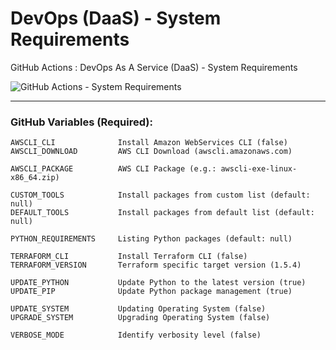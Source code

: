 # DevOps (DaaS) - System Requirements
GitHub Actions : DevOps As A Service (DaaS) - System Requirements

![GitHub Actions - System Requirements](https://github.com/emvaldes/operations-toolset/workflows/GitHub%20Actions%20-%20System%20Requirements/badge.svg)

---
### GitHub Variables (Required):

```console
AWSCLI_CLI              Install Amazon WebServices CLI (false)
AWSCLI_DOWNLOAD         AWS CLI Download (awscli.amazonaws.com)

AWSCLI_PACKAGE          AWS CLI Package (e.g.: awscli-exe-linux-x86_64.zip)
```
```console
CUSTOM_TOOLS            Install packages from custom list (default: null)
DEFAULT_TOOLS           Install packages from default list (default: null)

PYTHON_REQUIREMENTS     Listing Python packages (default: null)

TERRAFORM_CLI           Install Terraform CLI (false)
TERRAFORM_VERSION       Terraform specific target version (1.5.4)
```
```console
UPDATE_PYTHON           Update Python to the latest version (true)
UPDATE_PIP              Update Python package management (true)
```
```console
UPDATE_SYSTEM           Updating Operating System (false)
UPGRADE_SYSTEM          Upgrading Operating System (false)
```
```console
VERBOSE_MODE            Identify verbosity level (false)
```
